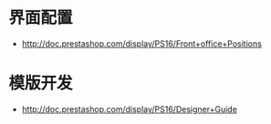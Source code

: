 # 界面配置
* http://doc.prestashop.com/display/PS16/Front+office+Positions

# 模版开发
* http://doc.prestashop.com/display/PS16/Designer+Guide